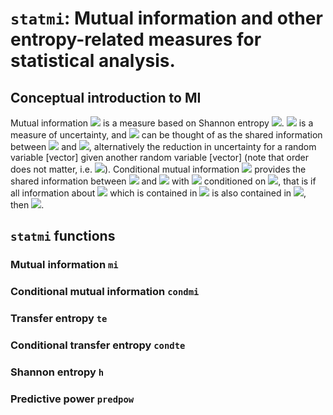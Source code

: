 # ```statmi```: Mutual information and other entropy-related measures for statistical analysis.


## Conceptual introduction to MI

Mutual information <img src="https://render.githubusercontent.com/render/math?math=I(X:Y)"> is a measure based on Shannon entropy <img src="https://render.githubusercontent.com/render/math?math=h">. <img src="https://render.githubusercontent.com/render/math?math=h"> is a measure of uncertainty, and <img src="https://render.githubusercontent.com/render/math?math=I"> can be thought of as the shared information between <img src="https://render.githubusercontent.com/render/math?math=X"> and <img src="https://render.githubusercontent.com/render/math?math=Y">, alternatively the reduction in uncertainty for a random variable [vector] given another random variable [vector] (note that order does not matter, i.e. <img src="https://render.githubusercontent.com/render/math?math=I(X:Y) = I(Y:X)">). Conditional mutual information <img src="https://render.githubusercontent.com/render/math?math=I(Y:X|Z)"> provides the shared information between <img src="https://render.githubusercontent.com/render/math?math=X"> and <img src="https://render.githubusercontent.com/render/math?math=Y"> with <img src="https://render.githubusercontent.com/render/math?math=X"> conditioned on <img src="https://render.githubusercontent.com/render/math?math=Z">, that is if all information about <img src="https://render.githubusercontent.com/render/math?math=Y"> which is contained in <img src="https://render.githubusercontent.com/render/math?math=X"> is also contained in <img src="https://render.githubusercontent.com/render/math?math=Z">, then <img src="https://render.githubusercontent.com/render/math?math=I(Y:X|Z) = 0">.

## ```statmi``` functions

### Mutual information ```mi```



### Conditional mutual information ```condmi```



### Transfer entropy ```te```



### Conditional transfer entropy ```condte```

### Shannon entropy ```h```

### Predictive power ```predpow```
